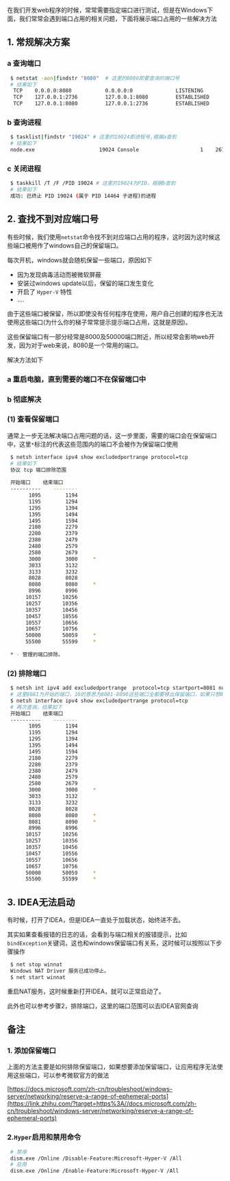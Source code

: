 在我们开发web程序的时候，常常需要指定端口进行测试，但是在Windows下面，我们常常会遇到端口占用的相关问题，下面将展示端口占用的一些解决方法

## **1. 常规解决方案**

### **a 查询端口**

```bash
 $ netstat -aon|findstr "8080"  # 这里的8080即要查询的端口号
 # 结果如下
  TCP    0.0.0.0:8080           0.0.0.0:0              LISTENING       19024
  TCP    127.0.0.1:2736         127.0.0.1:8080         ESTABLISHED     8960
  TCP    127.0.0.1:8080         127.0.0.1:2736         ESTABLISHED     19024
```

### **b 查询进程**

```bash
 $ tasklist|findstr "19024" # 这里的19024即进程号,根据a查到
 # 结果如下
 node.exe                     19024 Console                    1    267,456 K
```

### **c 关闭进程**

```bash
 $ taskkill /T /F /PID 19024 # 这里的19024为PID，根据b查到
 # 结果如下
 成功: 已终止 PID 19024 (属于 PID 14464 子进程)的进程
```

## **2. 查找不到对应端口号**

有些时候，我们使用`netstat`命令找不到对应端口占用的程序，这时因为这时候这些端口被用作了windows自己的保留端口。

每次开机，windows就会随机保留一些端口，原因如下

- 因为发现病毒活动而被微软屏蔽
- 安装过windows update以后，保留的端口发生变化
- 开启了 `Hyper-V` 特性
- ....

由于这些端口被保留，所以即使没有任何程序在使用，用户自己创建的程序也无法使用这些端口(为什么你的梯子常常提示提示端口占用，这就是原因)。

这些保留端口有一部分经常是8000及50000端口附近，所以经常会影响web开发，因为对于web来说，8080是一个常用的端口。

解决方法如下

### **a 重启电脑，直到需要的端口不在保留端口中**

### **b 彻底解决**

### **(1) 查看保留端口**

通常上一步无法解决端口占用问题的话，这一步里面，需要的端口会在保留端口中，这里`*`标注的代表这些范围内的端口不会被作为保留端口使用

```bash
 $ netsh interface ipv4 show excludedportrange protocol=tcp
 # 结果如下
 协议 tcp 端口排除范围
 ​
 开始端口    结束端口
 ----------    --------
       1095        1194
       1195        1294
       1295        1394
       1395        1494
       1495        1594
       2180        2279
       2280        2379
       2380        2479
       2480        2579
       2580        2679
       3000        3000     *
       3033        3132
       3133        3232
       8028        8028
       8080        8080     *
       8996        8996
      10157       10256
      10257       10356
      10357       10456
      10457       10556
      10557       10656
      10657       10756
      50000       50059     *
      55500       55599     *
 ​
 * - 管理的端口排除。
```

### **(2) 排除端口**

```bash
 $ netsh int ipv4 add excludedportrange  protocol=tcp startport=8081 numberofports=10
 # 这里8081为开始的端口，10的意思为8081-8090这些端口全都要移出保留端口，如果只想8081不作为端口，那么10可以改成1
 $ netsh interface ipv4 show excludedportrange protocol=tcp
 # 再次查询，结果如下
 开始端口    结束端口
 ----------    --------
       1095        1194
       1195        1294
       1295        1394
       1395        1494
       1495        1594
       2180        2279
       2280        2379
       2380        2479
       2480        2579
       2580        2679
       3000        3000     *
       3033        3132
       3133        3232
       8028        8028
       8080        8080     *
       8081        8090     *
       8996        8996
      10157       10256
      10257       10356
      10357       10456
      10457       10556
      10557       10656
      10657       10756
      50000       50059     *
      55500       55599     *
```

## **3. IDEA无法启动**

有时候，打开了IDEA，但是IDEA一直处于加载状态，始终进不去。

其实如果查看报错的日志的话，会看到与端口相关的报错提示，比如`bindException`关键词，这也和windows保留端口有关系，这时候可以按照以下步骤操作

```bash
 $ net stop winnat
 Windows NAT Driver 服务已成功停止。
 $ net start winnat
```

重启NAT服务，这时候重新打开IDEA，就可以正常启动了。

此外也可以参考步骤2，排除端口，这里的端口范围可以去IDEA官网查询

  

## **备注**

### **1. 添加保留端口**

上面的方法主要是如何排除保留端口，如果想要添加保留端口，让应用程序无法使用这些端口，可以参考微软官方的做法

[https://docs.microsoft.com/zh-cn/troubleshoot/windows-server/networking/reserve-a-range-of-ephemeral-ports](https://link.zhihu.com/?target=https%3A//docs.microsoft.com/zh-cn/troubleshoot/windows-server/networking/reserve-a-range-of-ephemeral-ports)

### **2.`Hyper`启用和禁用命令**

```bash
 # 禁用
 dism.exe /Online /Disable-Feature:Microsoft-Hyper-V /All
 # 启用
 dism.exe /Online /Enable-Feature:Microsoft-Hyper-V /All
```